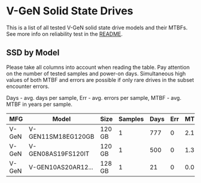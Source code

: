 V-GeN Solid State Drives
========================

This is a list of all tested V-GeN solid state drive models and their MTBFs. See
more info on reliability test in the [README](https://github.com/bsdhw/SMART).

SSD by Model
------------

Please take all columns into account when reading the table. Pay attention on the
number of tested samples and power-on days. Simultaneous high values of both MTBF
and errors are possible if only rare drives in the subset encounter errors.

Days - avg. days per sample,
Err  - avg. errors per sample,
MTBF - avg. MTBF in years per sample.

| MFG       | Model              | Size   | Samples | Days  | Err   | MTBF |
|-----------|--------------------|--------|---------|-------|-------|------|
| V-GeN     | V-GEN11SM18EG120GB | 120 GB | 1       | 777   | 0     | 2.13   |
| V-GeN     | V-GEN08AS19FS120IT | 120 GB | 1       | 500   | 0     | 1.37   |
| V-GeN     | V-GEN10AS20AR12... | 128 GB | 1       | 21    | 0     | 0.06   |
